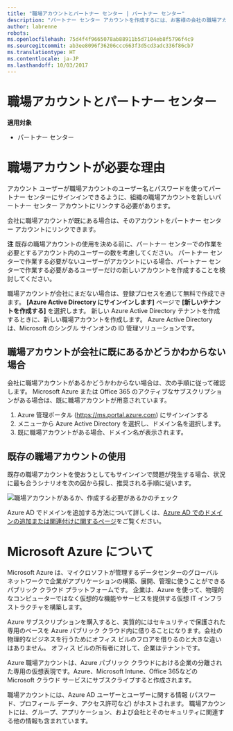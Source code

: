 ```yaml
---
title: "職場アカウントとパートナー センター | パートナー センター"
description: "パートナー センター アカウントを作成するには、お客様の会社の職場アカウントが必要です。"
author: labrenne
robots: 
ms.openlocfilehash: 75d4f4f9665078ab88911b5d7104eb8f5796f4c9
ms.sourcegitcommit: ab3ee8096f36206ccc663f3d5cd3adc336f86cb7
ms.translationtype: HT
ms.contentlocale: ja-JP
ms.lasthandoff: 10/03/2017
---
```

# <a name="your-work-account-and-partner-center"></a>職場アカウントとパートナー センター  

**適用対象**

-  パートナー センター

# <a name="why-you-need-a-work-account"></a>職場アカウントが必要な理由

アカウント ユーザーが職場アカウントのユーザー名とパスワードを使ってパートナー センターにサインインできるように、組織の職場アカウントを新しいパートナー センター アカウントにリンクする必要があります。

会社に職場アカウントが既にある場合は、そのアカウントをパートナー センター アカウントにリンクできます。 

**注** 既存の職場アカウントの使用を決める前に、パートナー センターでの作業を必要とするアカウント内のユーザーの数を考慮してください。 パートナー センターで作業する必要がないユーザーがアカウントにいる場合、パートナー センターで作業する必要があるユーザーだけの新しいアカウントを作成することを検討してください。

職場アカウントが会社にまだない場合は、登録プロセスを通じて無料で作成できます。 **[Azure Active Directory にサインインします]** ページで **[新しいテナントを作成する]** を選択します。 新しい Azure Active Directory テナントを作成するときに、新しい職場アカウントを作成します。 Azure Active Directory は、Microsoft のシングル サインオンの ID 管理ソリューションです。

## <a name="not-sure-if-your-company-already-has-a-work-account"></a>職場アカウントが会社に既にあるかどうかわからない場合

会社に職場アカウントがあるかどうかわからない場合は、次の手順に従って確認します。 Microsoft Azure または Office 365 のアクティブなサブスクリプションがある場合は、既に職場アカウントが用意されています。
1.  Azure 管理ポータル (https://ms.portal.azure.com) にサインインする
2.  メニューから Azure Active Directory を選択し、ドメイン名を選択します。
3.  既に職場アカウントがある場合、ドメイン名が表示されます。

## <a name="using-an-existing-work-account"></a>既存の職場アカウントの使用

既存の職場アカウントを使おうとしてもサインインで問題が発生する場合、状況に最も合うシナリオを次の図から探し、推奨される手順に従います。 

![職場アカウントがあるか、作成する必要があるかのチェック](images/onboardingAADFlow.png)

Azure AD でドメインを追加する方法について詳しくは、[Azure AD でのドメインの追加または関連付けに関するページ](https://docs.microsoft.com/azure/active-directory/active-directory-add-domain)をご覧ください。

# <a name="about-microsoft-azure"></a>Microsoft Azure について

Microsoft Azure は、マイクロソフトが管理するデータセンターのグローバル ネットワークで企業がアプリケーションの構築、展開、管理に使うことができるパブリック クラウド プラットフォームです。 企業は、Azure を使って、物理的なコンピューターではなく仮想的な機能やサービスを提供する仮想 IT インフラストラクチャを構築します。 

Azure サブスクリプションを購入すると、実質的にはセキュリティで保護された専用のペースを Azure パブリック クラウド内に借りることになります。会社の物理的なビジネスを行うためにオフィス ビルのフロアを借りるのと大きな違いはありません。 オフィス ビルの所有者に対して、企業はテナントです。 

Azure 職場アカウントは、Azure パブリック クラウドにおける企業の分離された専用の仮想表現です。Azure、Microsoft Intune、Office 365などの Microsoft クラウド サービスにサブスクライブすると作成されます。 

職場アカウントには、Azure AD ユーザーとユーザーに関する情報 (パスワード、プロフィール データ、アクセス許可など) がホストされます。 職場アカウントには、グループ、アプリケーション、および会社とそのセキュリティに関連する他の情報も含まれています。 
